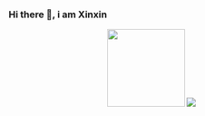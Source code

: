 ### Hi there 👋, i am Xinxin

<!--
**iamstarlee/iamstarlee** is a ✨ _special_ ✨ repository because its `README.md` (this file) appears on your GitHub profile.

Here are some ideas to get you started:

- 🔭 I’m currently working on computer vision and open source.
- 🌱 I’m currently learning quite a lot(attention based image processing etc)
- 👯 I’m looking to collaborate on ...
- 🤔 I’m looking for help with ...
- 💬 Ask me about ...
- 📫 How to reach me: my csdn
- 😄 Pronouns: ...
- ⚡ Fun fact: ...
-->

<div align="center">
	<img height="137px" src="https://github-readme-stats.vercel.app/api?username=iamstarlee&hide_title=true&hide_border=true&show_icons=trueline_height=21&text_color=000&icon_color=000&bg_color=0,ea6161,ffc64d,fffc4d,52fa5a&theme=graywhite" />
	<img  src="https://github-readme-stats.vercel.app/api/top-langs/?username=iamstarlee&hide_title=true&hide_border=true&layout=compact&langs_count=6&text_color=000&icon_color=fff&bg_color=0,52fa5a,4dfcff,c64dff&theme=graywhite" />
</div>

